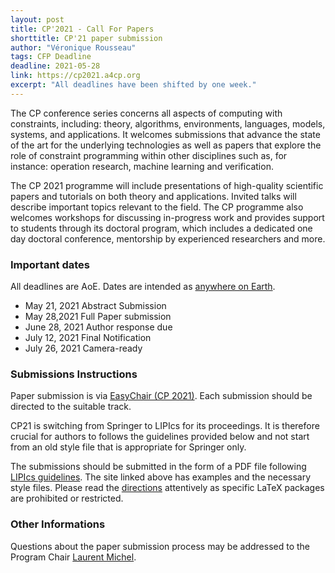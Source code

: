 ```yaml
---
layout: post
title: CP'2021 - Call For Papers
shorttitle: CP'21 paper submission
author: "Véronique Rousseau"
tags: CFP Deadline
deadline: 2021-05-28
link: https://cp2021.a4cp.org
excerpt: "All deadlines have been shifted by one week."
---
```

The CP conference series concerns all aspects of computing with constraints, including: theory, algorithms, environments, languages, models, systems, and applications. It welcomes submissions that advance the state of the art for the underlying technologies as well as papers that explore the role of constraint programming within other disciplines such as, for instance: operation research, machine learning and verification.

The CP 2021 programme will include presentations of high-quality scientific papers and tutorials on both theory and applications. Invited talks will describe important topics relevant to the field. The CP programme also welcomes workshops for discussing in-progress work and provides support to students through its doctoral program, which includes a dedicated one day doctoral conference, mentorship by experienced researchers and more.

### Important dates

All deadlines are AoE. Dates are intended as [anywhere on Earth](https://www.timeanddate.com/time/zones/aoe). 

- May 21, 2021 Abstract Submission
- May 28,2021 Full Paper submission 
- June 28, 2021 Author response due
- July 12, 2021 Final Notification
- July 26, 2021 Camera-ready

### Submissions Instructions

Paper submission is via [EasyChair (CP 2021)](https://easychair.org/my/conference?conf=cp2021#). Each submission should be directed to the suitable track. 

CP21 is switching from Springer to LIPIcs for its proceedings. It is therefore crucial for authors to follows the guidelines provided below and not start from an old style file that is appropriate for Springer only.

The submissions should be submitted in the form of a PDF file following [LIPIcs guidelines](https://submission.dagstuhl.de/documentation/authors). The site linked above has examples and the necessary style files. Please read the [directions](https://submission.dagstuhl.de/styles/instructions/52) attentively as specific LaTeX packages are prohibited or restricted.

### Other Informations

Questions about the paper submission process may be addressed to the Program Chair [Laurent Michel](mailto:ldm+cp21@engr.uconn.edu).

